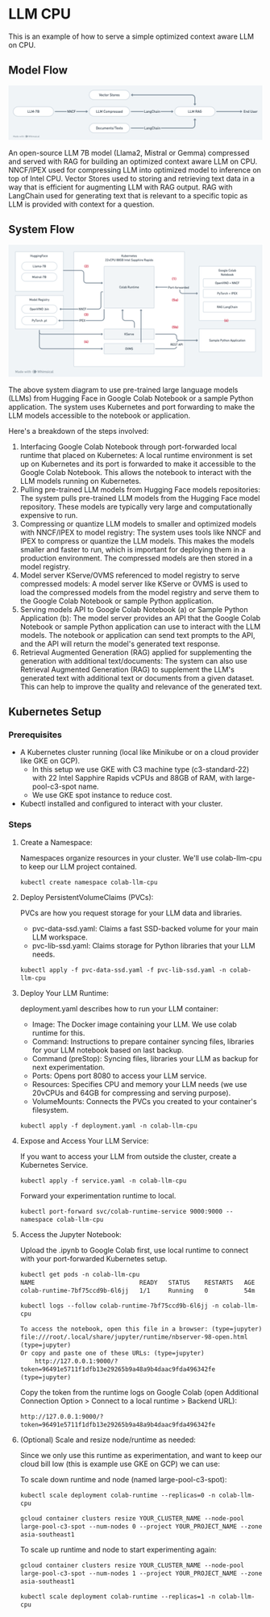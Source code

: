 # LLM CPU

This is an example of how to serve a simple optimized context aware LLM on CPU.

## Model Flow

![model-flow-llm-cpu](./model-flow.png)

An open-source LLM 7B model (Llama2, Mistral or Gemma) compressed and served with RAG for building an optimized context aware LLM on CPU. NNCF/IPEX used for compressing LLM into optimized model to inference on top of Intel CPU. Vector Stores used to storing and retrieving text data in a way that is efficient for augmenting LLM with RAG output. RAG with LangChain used for generating text that is relevant to a specific topic as LLM is provided with context for a question.

## System Flow

![system-flow-llm-cpu](./system-flow.png)

The above system diagram to use pre-trained large language models (LLMs) from Hugging Face in Google Colab Notebook or a sample Python application. The system uses Kubernetes and port forwarding to make the LLM models accessible to the notebook or application.

Here's a breakdown of the steps involved:
1. Interfacing Google Colab Notebook through port-forwarded local runtime that placed on Kubernetes: A local runtime environment is set up on Kubernetes and its port is forwarded to make it accessible to the Google Colab Notebook. This allows the notebook to interact with the LLM models running on Kubernetes.
2. Pulling pre-trained LLM models from Hugging Face models repositories: The system pulls pre-trained LLM models from the Hugging Face model repository. These models are typically very large and computationally expensive to run.
3. Compressing or quantize LLM models to smaller and optimized models with NNCF/IPEX to model registry: The system uses tools like NNCF and IPEX to compress or quantize the LLM models. This makes the models smaller and faster to run, which is important for deploying them in a production environment. The compressed models are then stored in a model registry.
4. Model server KServe/OVMS referenced to model registry to serve compressed models: A model server like KServe or OVMS is used to load the compressed models from the model registry and serve them to the Google Colab Notebook or sample Python application.
5. Serving models API to Google Colab Notebook (a) or Sample Python Application (b): The model server provides an API that the Google Colab Notebook or  sample Python application can use to interact with the LLM models. The notebook or application can send text prompts to the API, and the API will return the model's generated text response.
6. Retrieval Augmented Generation (RAG) applied for supplementing the generation with additional text/documents: The system can also use Retrieval Augmented Generation (RAG) to supplement the LLM's generated text with additional text or documents from a given dataset. This can help to improve the quality and relevance of the generated text.

## Kubernetes Setup

### Prerequisites
- A Kubernetes cluster running (local like Minikube or on a cloud provider like GKE on GCP). 
  - In this setup we use GKE with C3 machine type (c3-standard-22) with 22 Intel Sapphire Rapids vCPUs and 88GB of RAM, with large-pool-c3-spot name.
  - We use GKE spot instance to reduce cost.
- Kubectl installed and configured to interact with your cluster.

### Steps

1. Create a Namespace:
    
    Namespaces organize resources in your cluster. We'll use colab-llm-cpu to keep our LLM project contained.
    ```
    kubectl create namespace colab-llm-cpu
    ```
2. Deploy PersistentVolumeClaims (PVCs):

    PVCs are how you request storage for your LLM data and libraries.
    - pvc-data-ssd.yaml: Claims a fast SSD-backed volume for your main LLM workspace.
    - pvc-lib-ssd.yaml: Claims storage for Python libraries that your LLM needs.
    ```
    kubectl apply -f pvc-data-ssd.yaml -f pvc-lib-ssd.yaml -n colab-llm-cpu 
    ```
3. Deploy Your LLM Runtime:

    deployment.yaml describes how to run your LLM container:
    - Image: The Docker image containing your LLM. We use colab runtime for this.
    - Command: Instructions to prepare container syncing files, libraries for your LLM notebook based on last backup.
    - Command (preStop): Syncing files, libraries your LLM as backup for next experimentation.
    - Ports: Opens port 8080 to access your LLM service.
    - Resources: Specifies CPU and memory your LLM needs (we use 20vCPUs and 64GB for compressing and serving purpose).
    - VolumeMounts: Connects the PVCs you created to your container's filesystem.
    ```
    kubectl apply -f deployment.yaml -n colab-llm-cpu 
    ```
4. Expose and Access Your LLM Service:

    If you want to access your LLM from outside the cluster, create a Kubernetes Service.
    ```
    kubectl apply -f service.yaml -n colab-llm-cpu 
    ```
    Forward your experimentation runtime to local.
    ```
    kubectl port-forward svc/colab-runtime-service 9000:9000 --namespace colab-llm-cpu
    ```
5. Access the Jupyter Notebook:
    
    Upload the .ipynb to Google Colab first, use local runtime to connect with your port-forwarded Kubernetes setup.
    ```
    kubectl get pods -n colab-llm-cpu
    NAME                             READY   STATUS    RESTARTS   AGE
    colab-runtime-7bf75ccd9b-6l6jj   1/1     Running   0          54m
    ```
    ```
    kubectl logs --follow colab-runtime-7bf75ccd9b-6l6jj -n colab-llm-cpu
    ```
    ```
    To access the notebook, open this file in a browser: (type=jupyter)
    file:///root/.local/share/jupyter/runtime/nbserver-98-open.html (type=jupyter)
    Or copy and paste one of these URLs: (type=jupyter)
        http://127.0.0.1:9000/?token=96491e5711f1dfb13e29265b9a48a9b4daac9fda496342fe (type=jupyter)
    ```
    Copy the token from the runtime logs on Google Colab (open Additional Connection Option > Connect to a local runtime > Backend URL):
    ```
    http://127.0.0.1:9000/?token=96491e5711f1dfb13e29265b9a48a9b4daac9fda496342fe
    ```
6. (Optional) Scale and resize node/runtime as needed:
   
   Since we only use this runtime as experimentation, and want to keep our cloud bill low (this is example use GKE on GCP) we can use:
   
   To scale down runtime and node (named large-pool-c3-spot):
    ```
    kubectl scale deployment colab-runtime --replicas=0 -n colab-llm-cpu
    ```
    ```
    gcloud container clusters resize YOUR_CLUSTER_NAME --node-pool large-pool-c3-spot --num-nodes 0 --project YOUR_PROJECT_NAME --zone asia-southeast1
    ```

    To scale up runtime and node to start experimenting again:
    ```
    gcloud container clusters resize YOUR_CLUSTER_NAME --node-pool large-pool-c3-spot --num-nodes 1 --project YOUR_PROJECT_NAME --zone asia-southeast1
    ```
    ```
    kubectl scale deployment colab-runtime --replicas=1 -n colab-llm-cpu
    ```